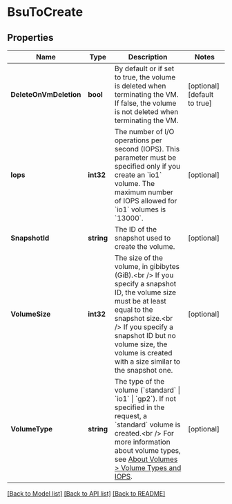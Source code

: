# BsuToCreate

## Properties

Name | Type | Description | Notes
------------ | ------------- | ------------- | -------------
**DeleteOnVmDeletion** | **bool** | By default or if set to true, the volume is deleted when terminating the VM. If false, the volume is not deleted when terminating the VM. | [optional] [default to true]
**Iops** | **int32** | The number of I/O operations per second (IOPS). This parameter must be specified only if you create an &#x60;io1&#x60; volume. The maximum number of IOPS allowed for &#x60;io1&#x60; volumes is &#x60;13000&#x60;. | [optional] 
**SnapshotId** | **string** | The ID of the snapshot used to create the volume. | [optional] 
**VolumeSize** | **int32** | The size of the volume, in gibibytes (GiB).&lt;br /&gt; If you specify a snapshot ID, the volume size must be at least equal to the snapshot size.&lt;br /&gt; If you specify a snapshot ID but no volume size, the volume is created with a size similar to the snapshot one. | [optional] 
**VolumeType** | **string** | The type of the volume (&#x60;standard&#x60; \\| &#x60;io1&#x60; \\| &#x60;gp2&#x60;). If not specified in the request, a &#x60;standard&#x60; volume is created.&lt;br /&gt; For more information about volume types, see [About Volumes &gt; Volume Types and IOPS](https://docs.outscale.com/en/userguide/About-Volumes.html#_volume_types_and_iops). | [optional] 

[[Back to Model list]](../README.md#documentation-for-models) [[Back to API list]](../README.md#documentation-for-api-endpoints) [[Back to README]](../README.md)


